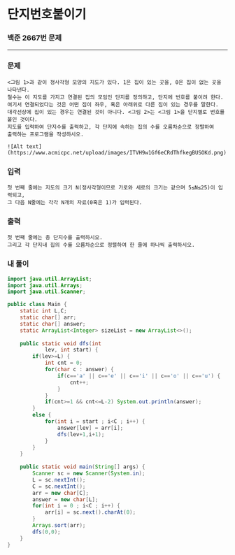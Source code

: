 # 단지번호붙이기

### 백준 2667번 문제

------------

### 문제

	<그림 1>과 같이 정사각형 모양의 지도가 있다. 1은 집이 있는 곳을, 0은 집이 없는 곳을 나타낸다.
	철수는 이 지도를 가지고 연결된 집의 모임인 단지를 정의하고, 단지에 번호를 붙이려 한다.
	여기서 연결되었다는 것은 어떤 집이 좌우, 혹은 아래위로 다른 집이 있는 경우를 말한다. 
	대각선상에 집이 있는 경우는 연결된 것이 아니다. <그림 2>는 <그림 1>을 단지별로 번호를 붙인 것이다. 
	지도를 입력하여 단지수를 출력하고, 각 단지에 속하는 집의 수를 오름차순으로 정렬하여 
	출력하는 프로그램을 작성하시오.

	![Alt text](https://www.acmicpc.net/upload/images/ITVH9w1Gf6eCRdThfkegBUSOKd.png)





### 입력

	첫 번째 줄에는 지도의 크기 N(정사각형이므로 가로와 세로의 크기는 같으며 5≤N≤25)이 입력되고, 
	그 다음 N줄에는 각각 N개의 자료(0혹은 1)가 입력된다.

### 출력

	첫 번째 줄에는 총 단지수를 출력하시오. 
	그리고 각 단지내 집의 수를 오름차순으로 정렬하여 한 줄에 하나씩 출력하시오.


### 내 풀이

```java
import java.util.ArrayList;
import java.util.Arrays;
import java.util.Scanner;

public class Main {
	static int L,C;
	static char[] arr;
	static char[] answer;
	static ArrayList<Integer> sizeList = new ArrayList<>();
	
	public static void dfs(int
			lev, int start) {
		if(lev>=L) {
			int cnt = 0;
			for(char c : answer) {
				if(c=='a' || c=='e' || c=='i' || c=='o' || c=='u') {
					cnt++;
				}
			}
			if(cnt>=1 && cnt<=L-2) System.out.println(answer);
		}
		else {
			for(int i = start ; i<C ; i++) {
				answer[lev] = arr[i];
				dfs(lev+1,i+1);
			}
		}
	}
	
    public static void main(String[] args) {
    	Scanner sc = new Scanner(System.in);
    	L = sc.nextInt();
    	C = sc.nextInt();
    	arr = new char[C];
    	answer = new char[L];
    	for(int i = 0 ; i<C ; i++) {
    		arr[i] = sc.next().charAt(0);
    	}
    	Arrays.sort(arr);
    	dfs(0,0);
    }
}
```